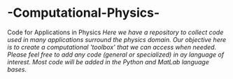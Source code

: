 # -Computational-Physics-
Code for Applications in Physics
*Here we have a repository to collect code used in many applications surround the physics domain. 
Our objective here is to create a computational 'toolbox' that we can access when needed.
Please feel free to add any code (general or specialized) in ay language of interest. Most code will
be added in the Python and MatLab language bases.*
